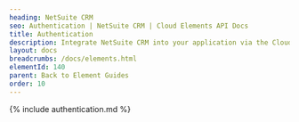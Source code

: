 ```yaml
---
heading: NetSuite CRM
seo: Authentication | NetSuite CRM | Cloud Elements API Docs
title: Authentication
description: Integrate NetSuite CRM into your application via the Cloud Elements APIs.
layout: docs
breadcrumbs: /docs/elements.html
elementId: 140
parent: Back to Element Guides
order: 10
---
```


{% include authentication.md %}
